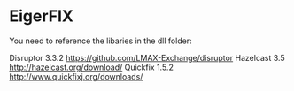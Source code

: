 # EigerFIX

You need to reference the libaries in the dll folder:

Disruptor 3.3.2 https://github.com/LMAX-Exchange/disruptor 
Hazelcast 3.5 http://hazelcast.org/download/
Quickfix 1.5.2 http://www.quickfixj.org/downloads/

